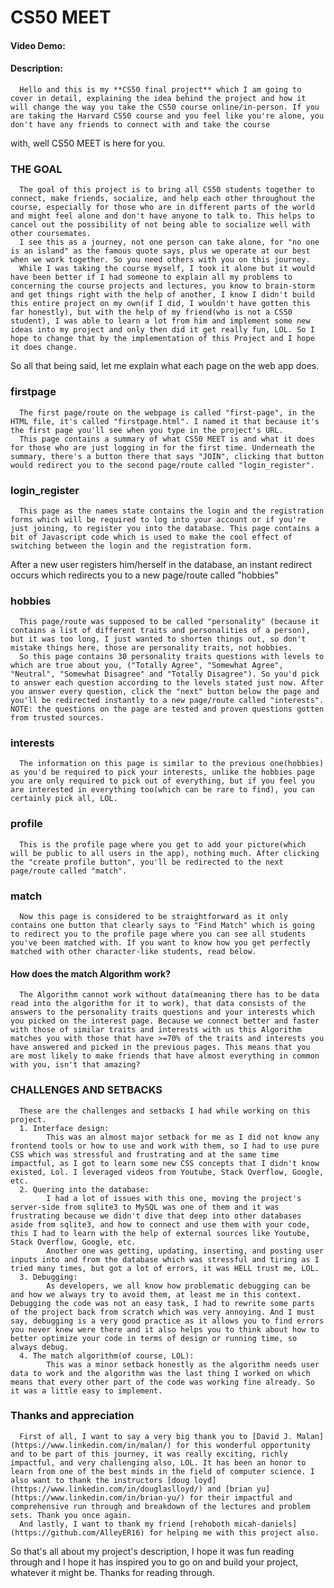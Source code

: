 # CS50 MEET
#### Video Demo:  <URL HERE>
#### Description:

      Hello and this is my **CS50 final project** which I am going to cover in detail, explaining the idea behind the project and how it will change the way you take the CS50 course online/in-person. If you are taking the Harvard CS50 course and you feel like you're alone, you don't have any friends to connect with and take the course 
with, well CS50 MEET is here for you. 
  
  ### THE GOAL
      The goal of this project is to bring all CS50 students together to connect, make friends, socialize, and help each other throughout the course, especially for those who are in different parts of the world and might feel alone and don't have anyone to talk to. This helps to cancel out the possibility of not being able to socialize well with other coursemates.
      I see this as a journey, not one person can take alone, for "no one is an island" as the famous quote says, plus we operate at our best when we work together. So you need others with you on this journey.
      While I was taking the course myself, I took it alone but it would have been better if I had someone to explain all my problems to concerning the course projects and lectures, you know to brain-storm and get things right with the help of another, I know I didn't build this entire project on my own(if I did, I wouldn't have gotten this far honestly), but with the help of my friend(who is not a CS50 student), I was able to learn a lot from him and implement some new ideas into my project and only then did it get really fun, LOL. So I hope to change that by the implementation of this Project and I hope it does change.
  
So all that being said, let me explain what each page on the web app does.
      
  ### firstpage
      The first page/route on the webpage is called "first-page", in the HTML file, it's called "firstpage.html". I named it that because it's the first page you'll see when you type in the project's URL.
      This page contains a summary of what CS50 MEET is and what it does for those who are just logging in for the first time. Underneath the summary, there's a button there that says "JOIN", clicking that button would redirect you to the second page/route called "login_register".
      
  ### login_register
      This page as the names state contains the login and the registration forms which will be required to log into your account or if you're just joining, to register you into the database. This page contains a bit of Javascript code which is used to make the cool effect of switching between the login and the registration form.
After a new user registers him/herself in the database, an instant redirect occurs which redirects you to a new page/route called "hobbies"
  
  ### hobbies
      This page/route was supposed to be called "personality" (because it contains a list of different traits and personalities of a person), but it was too long, I just wanted to shorten things out, so don't mistake things here, those are personality traits, not hobbies.
      So this page contains 30 personality traits questions with levels to which are true about you, ("Totally Agree", "Somewhat Agree", "Neutral", "Somewhat Disagree" and "Totally Disagree"). So you'd pick to answer each question according to the levels stated just now. After you answer every question, click the "next" button below the page and you'll be redirected instantly to a new page/route called "interests". NOTE: the questions on the page are tested and proven questions gotten from trusted sources.

  ### interests
      The information on this page is similar to the previous one(hobbies) as you'd be required to pick your interests, unlike the hobbies page you are only required to pick out of everything, but if you feel you are interested in everything too(which can be rare to find), you can certainly pick all, LOL.
      
  ### profile
      This is the profile page where you get to add your picture(which will be public to all users in the app), nothing much. After clicking the "create profile button", you'll be redirected to the next page/route called "match".
      
   ### match
      Now this page is considered to be straightforward as it only contains one button that clearly says to "Find Match" which is going to redirect you to the profile page where you can see all students you've been matched with. If you want to know how you get perfectly matched with other character-like students, read below.
      
   #### How does the match Algorithm work?
      The Algorithm cannot work without data(meaning there has to be data read into the algorithm for it to work), that data consists of the answers to the personality traits questions and your interests which you picked on the interest page. Because we connect better and faster with those of similar traits and interests with us this Algorithm matches you with those that have >=70% of the traits and interests you have answered and picked in the previous pages. This means that you are most likely to make friends that have almost everything in common with you, isn't that amazing?
      
   ### CHALLENGES AND SETBACKS
      These are the challenges and setbacks I had while working on this project.
      1. Interface design:
            This was an almost major setback for me as I did not know any frontend tools or how to use and work with them, so I had to use pure CSS which was stressful and frustrating and at the same time impactful, as I got to learn some new CSS concepts that I didn't know existed, Lol. I leveraged videos from Youtube, Stack Overflow, Google, etc.
      2. Quering into the database:
            I had a lot of issues with this one, moving the project's server-side from sqlite3 to MySQL was one of them and it was frustrating because we didn't dive that deep into other databases aside from sqlite3, and how to connect and use them with your code, this I had to learn with the help of external sources like Youtube, Stack Overflow, Google, etc.
            Another one was getting, updating, inserting, and posting user inputs into and from the database which was stressful and tiring as I tried many times, but got a lot of errors, it was HELL trust me, LOL.
      3. Debugging:
            As developers, we all know how problematic debugging can be and how we always try to avoid them, at least me in this context. Debugging the code was not an easy task, I had to rewrite some parts of the project back from scratch which was very annoying. And I must say, debugging is a very good practice as it allows you to find errors you never knew were there and it also helps you to think about how to better optimize your code in terms of design or running time, so always debug.
      4. The match algorithm(of course, LOL):
            This was a minor setback honestly as the algorithm needs user data to work and the algorithm was the last thing I worked on which means that every other part of the code was working fine already. So it was a little easy to implement.
      
    
### Thanks and appreciation
      First of all, I want to say a very big thank you to [David J. Malan](https://www.linkedin.com/in/malan/) for this wonderful opportunity and to be part of this journey, it was really exciting, richly impactful, and very challenging also, LOL. It has been an honor to learn from one of the best minds in the field of computer science. I also want to thank the instructors [doug loyd](https://www.linkedin.com/in/douglaslloyd/) and [brian yu](https://www.linkedin.com/in/brian-yu/) for their impactful and comprehensive run through and breakdown of the lectures and problem sets. Thank you once again.
      And lastly, I want to thank my friend [rehoboth micah-daniels](https://github.com/AlleyER16) for helping me with this project also.
      
      
So that's all about my project's description, I hope it was fun reading through and I hope it has inspired you to go on and build your project, whatever it might be. Thanks for reading through.

       
      
